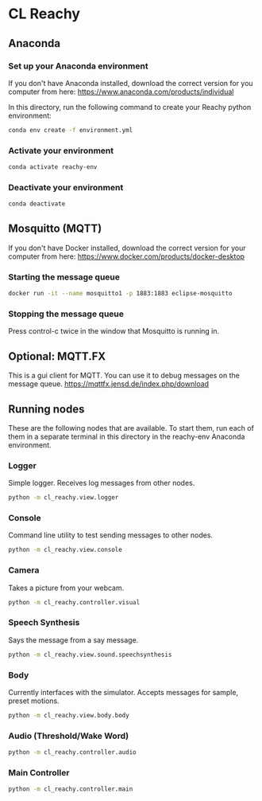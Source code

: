 # CL Reachy

## Anaconda
### Set up your Anaconda environment
If you don't have Anaconda installed, download the correct version for you computer from here:
https://www.anaconda.com/products/individual

In this directory, run the following command to create your Reachy python environment:
```bash
conda env create -f environment.yml
```

### Activate your environment
```bash
conda activate reachy-env
```

### Deactivate your environment
```bash
conda deactivate
```

## Mosquitto (MQTT)
If you don't have Docker installed, download the correct version for your computer from here:
https://www.docker.com/products/docker-desktop


### Starting the message queue
```bash
docker run -it --name mosquitto1 -p 1883:1883 eclipse-mosquitto
```

### Stopping the message queue
Press control-c twice in the window that Mosquitto is running in.

## Optional: MQTT.FX
This is a gui client for MQTT.  You can use it to debug messages on the message queue.
https://mqttfx.jensd.de/index.php/download

## Running nodes
These are the following nodes that are available.  To start them, run each of them in a separate terminal in this directory in the reachy-env Anaconda environment.

### Logger
Simple logger. Receives log messages from other nodes.
```bash
python -m cl_reachy.view.logger
```

### Console
Command line utility to test sending messages to other nodes.
```bash
python -m cl_reachy.view.console
```

### Camera
Takes a picture from your webcam.
```bash
python -m cl_reachy.controller.visual
```

### Speech Synthesis
Says the message from a say message.
```bash
python -m cl_reachy.view.sound.speechsynthesis
```

### Body
Currently interfaces with the simulator. Accepts messages for sample, preset motions.
```bash
python -m cl_reachy.view.body.body
```

### Audio (Threshold/Wake Word)
```bash
python -m cl_reachy.controller.audio
```

### Main Controller
```bash
python -m cl_reachy.controller.main
```
